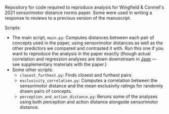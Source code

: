 Repository for code required to reproduce analysis for Wingfield & Connell's 2021 sensorimotor distance norms paper. Some were used in writing a response to reviews to a previous version of the manuscript.

Scripts:

- The main script, `main.py`: Computes distances between each pair of concepts used in the paper, using sensorimotor distances as well as the other predictors we compared and contrasted it with. Run this one if you want to reproduce the analysis in the paper exactly (though actual correlation and regression analyses are down downstream in [Jasp](https://jasp-stats.org) — see supplementary materials with the paper.)
- Some other scripts:
  - `closest_furthest.py`: Finds closest and furthest pairs.
  - `exclusivity_correlation.py`: Computes a correlation between the sensorimotor distance and the mean exclusivity ratings for randomly drawn pairs of concepts.
  - `perception_and_action_distance.py`: Reruns some of the analyses using both perception and action distance alongside sensorimotor distance.
